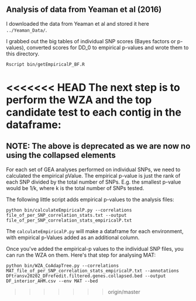 ## Analysis of data from Yeaman et al (2016)

I downloaded the data from Yeaman et al and stored it here ```../Yeaman_Data/```.

I grabbed out the big tables of individual SNP scores (Bayes factors or p-values), converted scores for DD_0 to empirical p-values and wrote them to this directory.

```
Rscript bin/getEmpiricalP_BF.R
```

<<<<<<< HEAD
The next step is to perform the WZA and the top candidate test to each contig in the dataframe:
=======

## NOTE: The above is deprecated as we are now no using the collapsed elements

For each set of GEA analyses performed on individual SNPs, we need to calculated the empirical pValue. The empirical p-value is just the rank of each SNP divided by the total number of SNPs. E.g. the smallest p-value would be 1/k, where k is the total number of SNPs tested. 

The following little script adds empirical p-values to the analysis files:

```
python bin/calculateEmpiricalP.py --correlations file_of_per_SNP_correlation_stats.txt --output file_of_per_SNP_correlation_stats_empiricalP.txt

```

The ```calculateEmpiricalP.py``` will make a dataframe for each environment, with empirical p-Values added as an additional column.

Once you've added the empirical-p values to the individual SNP files, you can run the WZA on them. Here's that step for analysing MAT:

```
python bin/WZA_CoAdapTree.py --correlations MAT_file_of_per_SNP_correlation_stats_empiricalP.txt --annotations DFtransv20202_DFrefedit.filtered.genes.collapsed.bed --output DF_interior_AHM.csv --env MAT --bed
```









>>>>>>> origin/master
